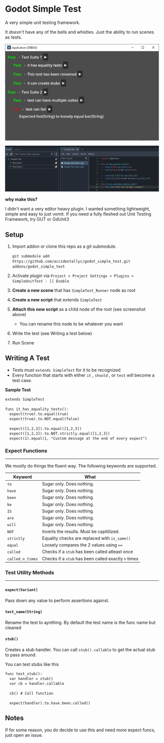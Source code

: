 # Godot Simple Test

A very simple unit testing framework. 

It *doesn't* have any of the bells and whistles. Just the ability to run scenes as tests.

![Sample Test Screenshot](./docs/sample-test.png)

![Sample Setup Screenshot](./docs/sample-setup.png)

**why make this?**

I didn't want a very editor heavy plugin. I wanted something lightweight, simple and easy to just vomit. If you need a fully fleshed out Unit Testing Framework, try GUT or GdUnit3

## Setup
1. Import addon or clone this repo as a git submodule. 

    `git submodule add https://github.com/accidentallyc/godot_simple_test.git addons/godot_simple_test`
1. Activate plugin via `Project > Project Settings > Plugins > SimpleUnitTest - [] Enable`
1. **Create a new scene** that has `SimpleTest_Runner` node as root
1. **Create a new script** that extends `SimpleTest`
1. **Attach this new script** as a child node of the root (see screenshot above)
    * You can rename this node to be whatever you want
1. Write the test (see Writing a test below)
1. Run Scene

##  Writing A Test

- Tests must `extends SimpleTest` for it to be recognized
- Every function that starts with either `it` , `should` , or `test` will become a test case.

**Sample Test**
```gdscript
extends SimpleTest

func it_has_equality_tests():
  expect(true).to.equal(true)
  expect(true).to.NOT.equal(false)

  expect([1,2,3]).to.equal([1,2,3])
  expect([1,2,3]).to.NOT.strictly.equal([1,2,3])
  expect(1).equal(1, "Custom message at the end of every expect")
```


### Expect Functions
---------------------------------

We mostly do things the fluent way. The following keywords are supported.

| Keyword  | What |
| ------------- | -------------
| `to`  | Sugar only. Does nothing.
| `have`  | Sugar only. Does nothing.
| `been`  | Sugar only. Does nothing.
| `be`  | Sugar only. Does nothing.
| `IS`  | Sugar only. Does nothing.
| `are`  | Sugar only. Does nothing.
| `will`  | Sugar only. Does nothing.
| `NOT` | Inverts the results. Must be capitilized.
|`strictly`| Equality checks are replaced with `is_same()`
| `equal` | Loosely compares the 2 values using `==`
| `called` | Checks if a `stub` has been called atleast once
| `called_n_times` | Checks if a `stub` has been called exactly `n` times




### Test Utility Methods
---------------------------------

#### `expect(Variant)`

Pass down any value to perform assertions against.

#### `test_name(String)`

Rename the test to aynthing. By default the test name is the func name but cleaned

#### `stub()`

Creates a stub handler. You can call `stub().callable` to get the actual stub to pass around.

You can test stubs like this

```
func test_stub():
  var handler = stub()
  var cb = handler.callable

  cb() # Call function

  expect(handler).to.have.been.called()
```


## Notes

If for some reason, you do decide to use this and need more expect funcs, just open an issue.